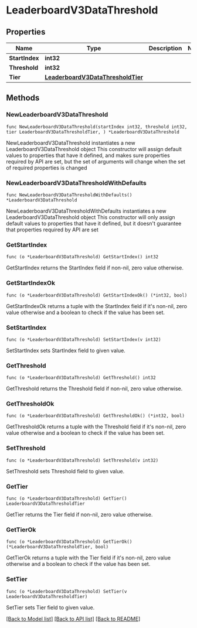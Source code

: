 # LeaderboardV3DataThreshold

## Properties

Name | Type | Description | Notes
------------ | ------------- | ------------- | -------------
**StartIndex** | **int32** |  | 
**Threshold** | **int32** |  | 
**Tier** | [**LeaderboardV3DataThresholdTier**](LeaderboardV3DataThresholdTier.md) |  | 

## Methods

### NewLeaderboardV3DataThreshold

`func NewLeaderboardV3DataThreshold(startIndex int32, threshold int32, tier LeaderboardV3DataThresholdTier, ) *LeaderboardV3DataThreshold`

NewLeaderboardV3DataThreshold instantiates a new LeaderboardV3DataThreshold object
This constructor will assign default values to properties that have it defined,
and makes sure properties required by API are set, but the set of arguments
will change when the set of required properties is changed

### NewLeaderboardV3DataThresholdWithDefaults

`func NewLeaderboardV3DataThresholdWithDefaults() *LeaderboardV3DataThreshold`

NewLeaderboardV3DataThresholdWithDefaults instantiates a new LeaderboardV3DataThreshold object
This constructor will only assign default values to properties that have it defined,
but it doesn't guarantee that properties required by API are set

### GetStartIndex

`func (o *LeaderboardV3DataThreshold) GetStartIndex() int32`

GetStartIndex returns the StartIndex field if non-nil, zero value otherwise.

### GetStartIndexOk

`func (o *LeaderboardV3DataThreshold) GetStartIndexOk() (*int32, bool)`

GetStartIndexOk returns a tuple with the StartIndex field if it's non-nil, zero value otherwise
and a boolean to check if the value has been set.

### SetStartIndex

`func (o *LeaderboardV3DataThreshold) SetStartIndex(v int32)`

SetStartIndex sets StartIndex field to given value.


### GetThreshold

`func (o *LeaderboardV3DataThreshold) GetThreshold() int32`

GetThreshold returns the Threshold field if non-nil, zero value otherwise.

### GetThresholdOk

`func (o *LeaderboardV3DataThreshold) GetThresholdOk() (*int32, bool)`

GetThresholdOk returns a tuple with the Threshold field if it's non-nil, zero value otherwise
and a boolean to check if the value has been set.

### SetThreshold

`func (o *LeaderboardV3DataThreshold) SetThreshold(v int32)`

SetThreshold sets Threshold field to given value.


### GetTier

`func (o *LeaderboardV3DataThreshold) GetTier() LeaderboardV3DataThresholdTier`

GetTier returns the Tier field if non-nil, zero value otherwise.

### GetTierOk

`func (o *LeaderboardV3DataThreshold) GetTierOk() (*LeaderboardV3DataThresholdTier, bool)`

GetTierOk returns a tuple with the Tier field if it's non-nil, zero value otherwise
and a boolean to check if the value has been set.

### SetTier

`func (o *LeaderboardV3DataThreshold) SetTier(v LeaderboardV3DataThresholdTier)`

SetTier sets Tier field to given value.



[[Back to Model list]](../README.md#documentation-for-models) [[Back to API list]](../README.md#documentation-for-api-endpoints) [[Back to README]](../README.md)


